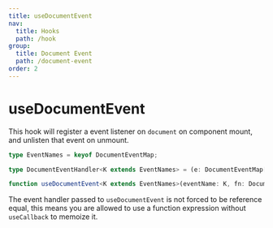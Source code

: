 ```yaml
---
title: useDocumentEvent
nav:
  title: Hooks
  path: /hook
group:
  title: Document Event
  path: /document-event
order: 2
---
```


# useDocumentEvent

This hook will register a event listener on `document` on component mount, and unlisten that event on unmount.

```typescript
type EventNames = keyof DocumentEventMap;

type DocumentEventHandler<K extends EventNames> = (e: DocumentEventMap[K]) => any;

function useDocumentEvent<K extends EventNames>(eventName: K, fn: DocumentEventHandler<K>, options?: boolean | AddEventListenerOptions): void
```

The event handler passed to `useDocumentEvent` is not forced to be reference equal, this means you are allowed to use a function expression without `useCallback` to memoize it.

<code src='./demo/useDocumentEvent.tsx'>
